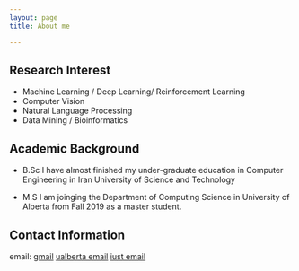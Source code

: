 ```yaml
---
layout: page
title: About me

---
```


## Research Interest
* Machine Learning / Deep Learning/ Reinforcement Learning
* Computer Vision
* Natural Language Processing
* Data Mining / Bioinformatics

## Academic Background
* B.Sc
  I have almost finished my under-graduate education in Computer Engineering in Iran University of Science and Technology
  
* M.S
  I am joinging the Department of Computing Science in University of Alberta from Fall 2019 as a master student.
  
## Contact Information

email: 
 [gmail](kasirikiarash@gmail.com)
 [ualberta email](aghakasi@ualberta.com)
 [iust email](kiarash_aghakasiri@comp.iust.ac.ir)




